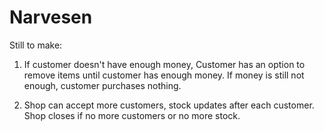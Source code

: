 # Narvesen

Still to make:

1. If customer doesn't have enough money, Customer has an option to remove items until customer has enough money.
If money is still not enough, customer purchases nothing.

2. Shop can accept more customers, stock updates after each customer. Shop closes if no more customers or no more stock.
